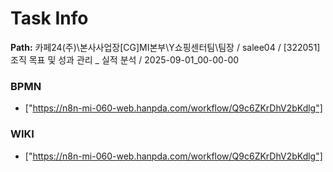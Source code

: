 # Task Info

**Path:** 카페24(주)\본사사업장\[CG]MI본부\Y쇼핑센터팀\팀장 / salee04 / [322051] 조직 목표 및 성과 관리 _ 실적 분석 / 2025-09-01_00-00-00

### BPMN
- ["https://n8n-mi-060-web.hanpda.com/workflow/Q9c6ZKrDhV2bKdlg"]

### WIKI
- ["https://n8n-mi-060-web.hanpda.com/workflow/Q9c6ZKrDhV2bKdlg"]

